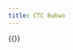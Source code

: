 ```yaml
---
title: CTC Bukwo
---
```


{{<map tiles-url="/map/uganda.pmtiles" bounds="-1.500000,29.400000,4.400000,35.100000" max-bounds="-1.500000,29.400000,4.400000,35.100000" marker-points="34.74,1.30">}}
